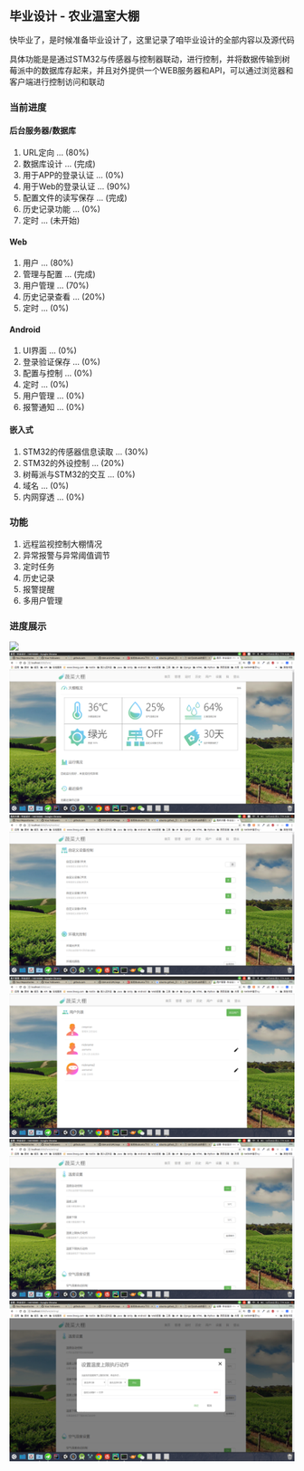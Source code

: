 ## 毕业设计 - 农业温室大棚

快毕业了，是时候准备毕业设计了，这里记录了咱毕业设计的全部内容以及源代码

具体功能是是通过STM32与传感器与控制器联动，进行控制，并将数据传输到树莓派中的数据库存起来，并且对外提供一个WEB服务器和API，可以通过浏览器和客户端进行控制访问和联动

### 当前进度
#### 后台服务器/数据库
1. URL定向 ... (80%)
2. 数据库设计 ... (完成)
3. 用于APP的登录认证 ... (0%)
4. 用于Web的登录认证 ... (90%)
4. 配置文件的读写保存 ... (完成)
5. 历史记录功能 ... (0%)
6. 定时 ... (未开始)

#### Web
1. 用户 ... (80%)
2. 管理与配置 ... (完成)
3. 用户管理 ... (70%)
4. 历史记录查看 ... (20%)
5. 定时 ... (0%)

#### Android
1. UI界面 ... (0%)
2. 登录验证保存 ... (0%)
3. 配置与控制 ... (0%)
4. 定时 ... (0%)
5. 用户管理 ... (0%)
6. 报警通知 ... (0%)

#### 嵌入式
1. STM32的传感器信息读取 ... (30%)
2. STM32的外设控制 ... (20%)
3. 树莓派与STM32的交互 ... (0%)
4. 域名 ... (0%)
5. 内网穿透 ... (0%)

### 功能
1. 远程监视控制大棚情况
2. 异常报警与异常阈值调节
3. 定时任务
4. 历史记录
5. 报警提醒
6. 多用户管理

### 进度展示
![](screenshot/web0001.png)
![](screenshot/web0002.png)
![](screenshot/web0003.png)
![](screenshot/web0004.png)
![](screenshot/web0005.png)
![](screenshot/web0006.png)
 


